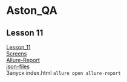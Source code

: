 ﻿# Aston_QA
## Lesson 11
[Lesson_11](https://github.com/eXTrimeXT/Aston_QA/blob/lesson_11/src/)\
[Screens](https://github.com/eXTrimeXT/Aston_QA/blob/lesson_11/allure-report-screenshots)\
[Allure-Report](https://github.com/eXTrimeXT/Aston_QA/blob/lesson_11/allure-report/index.html)\
[json-files](https://github.com/eXTrimeXT/Aston_QA/blob/lesson_11/target/allure-results/)\
Запуск index.html
``allure open allure-report``
